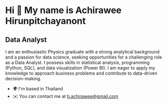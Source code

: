 Hi 👋 My name is Achirawee Hirunpitchayanont
============================================

Data Analyst
------------

I am an enthusiastic Physics graduate with a strong analytical background and a passion for data science, seeking opportunities for a challenging role as a Data Analyst. I possess skills in statistical analysis, programming (Python, SQL), and data visualization (Power BI). I am eager to apply my knowledge to approach business problems and contribute to data-driven decision-making.

* 🌍  I'm based in Thailand
* ✉️  You can contact me at [h.achirawee@gmail.com](mailto:h.achirawee@gmail.com)
